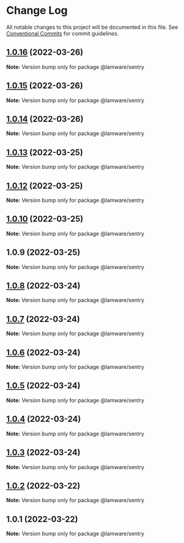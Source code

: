 # Change Log

All notable changes to this project will be documented in this file.
See [Conventional Commits](https://conventionalcommits.org) for commit guidelines.

## [1.0.16](https://github.com/tnotifier/lamware/compare/@lamware/sentry@1.0.15...@lamware/sentry@1.0.16) (2022-03-26)

**Note:** Version bump only for package @lamware/sentry





## [1.0.15](https://github.com/tnotifier/lamware/compare/@lamware/sentry@1.0.14...@lamware/sentry@1.0.15) (2022-03-26)

**Note:** Version bump only for package @lamware/sentry





## [1.0.14](https://github.com/tnotifier/lamware/compare/@lamware/sentry@1.0.13...@lamware/sentry@1.0.14) (2022-03-26)

**Note:** Version bump only for package @lamware/sentry





## [1.0.13](https://github.com/tnotifier/lamware/compare/@lamware/sentry@1.0.12...@lamware/sentry@1.0.13) (2022-03-25)

**Note:** Version bump only for package @lamware/sentry





## [1.0.12](https://github.com/tnotifier/lamware/compare/@lamware/sentry@1.0.10...@lamware/sentry@1.0.12) (2022-03-25)

**Note:** Version bump only for package @lamware/sentry





## [1.0.10](https://github.com/tnotifier/lamware/compare/@lamware/sentry@1.0.9...@lamware/sentry@1.0.10) (2022-03-25)

**Note:** Version bump only for package @lamware/sentry





## 1.0.9 (2022-03-25)

**Note:** Version bump only for package @lamware/sentry





## [1.0.8](https://github.com/tnotifier/lamware/compare/@lamware/sentry@1.0.7...@lamware/sentry@1.0.8) (2022-03-24)

**Note:** Version bump only for package @lamware/sentry





## [1.0.7](https://github.com/tnotifier/lamware/compare/@lamware/sentry@1.0.6...@lamware/sentry@1.0.7) (2022-03-24)

**Note:** Version bump only for package @lamware/sentry





## [1.0.6](https://github.com/tnotifier/lamware/compare/@lamware/sentry@1.0.5...@lamware/sentry@1.0.6) (2022-03-24)

**Note:** Version bump only for package @lamware/sentry





## [1.0.5](https://github.com/tnotifier/lamware/compare/@lamware/sentry@1.0.4...@lamware/sentry@1.0.5) (2022-03-24)

**Note:** Version bump only for package @lamware/sentry





## [1.0.4](https://github.com/tnotifier/lamware/compare/@lamware/sentry@1.0.3...@lamware/sentry@1.0.4) (2022-03-24)

**Note:** Version bump only for package @lamware/sentry





## [1.0.3](https://github.com/tnotifier/lamware/compare/@lamware/sentry@1.0.2...@lamware/sentry@1.0.3) (2022-03-24)

**Note:** Version bump only for package @lamware/sentry





## [1.0.2](https://github.com/tnotifier/lamware/compare/@lamware/sentry@1.0.1...@lamware/sentry@1.0.2) (2022-03-22)

**Note:** Version bump only for package @lamware/sentry





## 1.0.1 (2022-03-22)

**Note:** Version bump only for package @lamware/sentry
